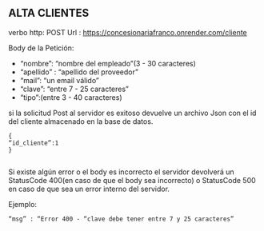 ## ALTA CLIENTES

verbo http: POST
Url : https://concesionariafranco.onrender.com/cliente

Body de la Petición:

- “nombre”: “nombre del empleado”(3 - 30 caracteres)
- “apellido” : “apellido del proveedor”
- “mail”: “un email válido”
- “clave”: “entre 7 - 25 caracteres”
- “tipo”:(entre 3 - 40 caracteres)

si la solicitud Post al servidor es exitoso devuelve un archivo Json con el id del cliente almacenado en la base de datos.

```
{
“id_cliente”:1
}


```

Si existe algún error o el body es incorrecto el servidor devolverá un StatusCode 400(en caso de que el body sea incorrecto) o StatusCode 500 en caso de que sea un error interno del servidor.

Ejemplo:

```
“msg” : “Error 400 - “clave debe tener entre 7 y 25 caracteres”

```
